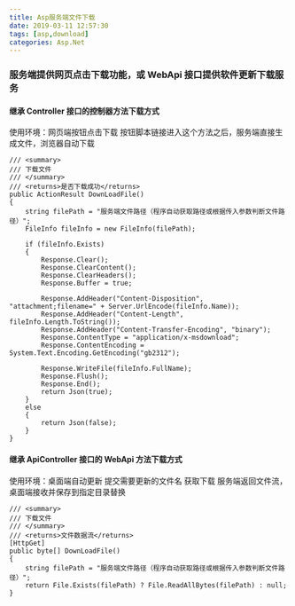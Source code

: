 ```yaml
---
title: Asp服务端文件下载
date: 2019-03-11 12:57:30
tags: [asp,download]
categories: Asp.Net
---
```

### 服务端提供网页点击下载功能，或 WebApi 接口提供软件更新下载服务
<!-- more -->
#### 继承 Controller 接口的控制器方法下载方式
使用环境：网页端按钮点击下载
按钮脚本链接进入这个方法之后，服务端直接生成文件，浏览器自动下载

``` CSharp
/// <summary>
/// 下载文件
/// </summary>
/// <returns>是否下载成功</returns>
public ActionResult DownLoadFile()
{
    string filePath = "服务端文件路径（程序自动获取路径或根据传入参数判断文件路径）";
    FileInfo fileInfo = new FileInfo(filePath);

    if (fileInfo.Exists)
    {
        Response.Clear();
        Response.ClearContent();
        Response.ClearHeaders();
        Response.Buffer = true;

        Response.AddHeader("Content-Disposition", "attachment;filename=" + Server.UrlEncode(fileInfo.Name));
        Response.AddHeader("Content-Length", fileInfo.Length.ToString());
        Response.AddHeader("Content-Transfer-Encoding", "binary");
        Response.ContentType = "application/x-msdownload";
        Response.ContentEncoding = System.Text.Encoding.GetEncoding("gb2312");

        Response.WriteFile(fileInfo.FullName);
        Response.Flush();
        Response.End();
        return Json(true);
    }
    else
    {
        return Json(false);
    }
}
```

#### 继承 ApiController 接口的 WebApi 方法下载方式
使用环境：桌面端自动更新 提交需要更新的文件名 获取下载
服务端返回文件流，桌面端接收并保存到指定目录替换

``` CSharp
/// <summary>
/// 下载文件
/// </summary>
/// <returns>文件数据流</returns>
[HttpGet]
public byte[] DownLoadFile()
{
    string filePath = "服务端文件路径（程序自动获取路径或根据传入参数判断文件路径）";
    return File.Exists(filePath) ? File.ReadAllBytes(filePath) : null;
}
```